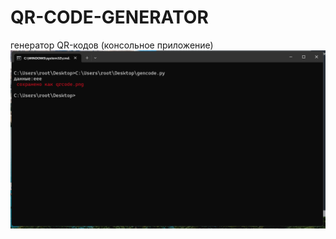 # QR-CODE-GENERATOR
генератор QR-кодов (консольное приложение)
<img src="https://github.com/hackerson7/QR-CODE-GENERATOR/blob/main/%D0%A1%D0%BD%D0%B8%D0%BC%D0%BE%D0%BA%20%D1%8D%D0%BA%D1%80%D0%B0%D0%BD%D0%B0%202023-03-05%20230425.png">
